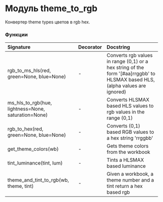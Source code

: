 # Модуль theme_to_rgb

Конвертер theme types цветов в rgb hex.

### Функции

| Signature                                           | Decorator | Docstring                                                                                                                   |
| :-------------------------------------------------- | :-------- | :-------------------------------------------------------------------------------------------------------------------------- |
| rgb_to_ms_hls(red, green=None, blue=None)           | -         | Converts rgb values in range (0,1) or a hex string of the form '[#aa]rrggbb' to HLSMAX based HLS,(alpha values are ignored) |
| ms_hls_to_rgb(hue, lightness=None, saturation=None) | -         | Converts HLSMAX based HLS values to rgb values in the range (0,1)                                                           |
| rgb_to_hex(red, green=None, blue=None)              | -         | Converts (0,1) based RGB values to a hex string 'rrggbb'                                                                    |
| get_theme_colors(wb)                                | -         | Gets theme colors from the workbook                                                                                         |
| tint_luminance(tint, lum)                           | -         | Tints a HLSMAX based luminance                                                                                              |
| theme_and_tint_to_rgb(wb, theme, tint)              | -         | Given a workbook, a theme number and a tint return a hex based rgb                                                          |